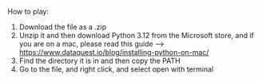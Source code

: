 How to play: 

1) Download the file as a .zip
2) Unzip it and then download Python 3.12 from the Microsoft store, and if you are on a mac, please read this guide --> https://www.dataquest.io/blog/installing-python-on-mac/
3) Find the directory it is in and then copy the PATH
4) Go to the file, and right click, and select open with terminal

